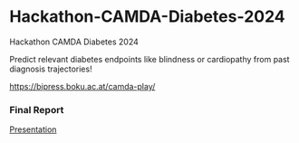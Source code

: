 # Hackathon-CAMDA-Diabetes-2024
Hackathon CAMDA Diabetes 2024  

Predict relevant diabetes endpoints like blindness or cardiopathy from past diagnosis trajectories!  

https://bipress.boku.ac.at/camda-play/

### Final Report   
[Presentation](Final-Report.pptx.pdf)

